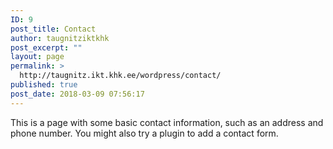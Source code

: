 ```yaml
---
ID: 9
post_title: Contact
author: taugnitziktkhk
post_excerpt: ""
layout: page
permalink: >
  http://taugnitz.ikt.khk.ee/wordpress/contact/
published: true
post_date: 2018-03-09 07:56:17
---
```

This is a page with some basic contact information, such as an address and phone number. You might also try a plugin to add a contact form.